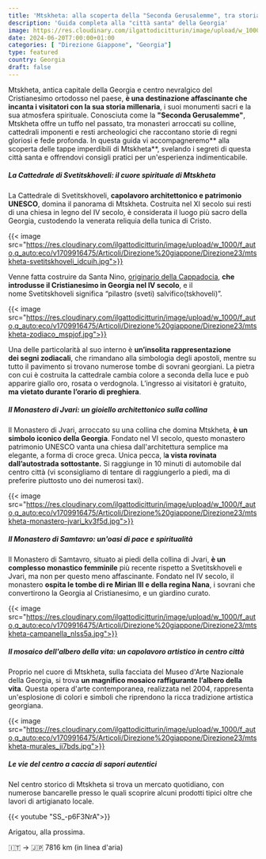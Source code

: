 ```yaml
---
title: 'Mtskheta: alla scoperta della "Seconda Gerusalemme", tra storia, religione e bellezze naturali'
description: 'Guida completa alla "città santa" della Georgia'
image: https://res.cloudinary.com/ilgattodicitturin/image/upload/w_1000/f_auto,q_auto:eco/v1713011125/Articoli/Direzione%20giappone/Direzione23/mtskheta-candele_xkcbdu.jpg
date: 2024-06-20T7:00:00+01:00
categories: [ "Direzione Giappone", "Georgia"]
type: featured  
country: Georgia 
draft: false
---
```


Mtskheta, antica capitale della Georgia e centro nevralgico del Cristianesimo ortodosso nel paese, **è una destinazione affascinante che incanta i visitatori con la sua storia millenaria**, i suoi monumenti sacri e la sua atmosfera spirituale.
Conosciuta come la **"Seconda Gerusalemme"**, Mtskheta offre un tuffo nel passato, tra monasteri arroccati su colline, cattedrali imponenti e resti archeologici che raccontano storie di regni gloriosi e fede profonda.
In questa guida vi accompagneremo** alla scoperta delle tappe imperdibili di Mtskheta**, svelando i segreti di questa città santa e offrendovi consigli pratici per un'esperienza indimenticabile.

##### La Cattedrale di Svetitskhoveli: il cuore spirituale di Mtskheta

La Cattedrale di Svetitskhoveli, **capolavoro architettonico e patrimonio UNESCO**, domina il panorama di Mtskheta. Costruita nel XI secolo sui resti di una chiesa in legno del IV secolo, è considerata il luogo più sacro della Georgia, custodendo la venerata reliquia della tunica di Cristo.

{{< image src="https://res.cloudinary.com/ilgattodicitturin/image/upload/w_1000/f_auto,q_auto:eco/v1709916475/Articoli/Direzione%20giappone/Direzione23/mtskheta-svetitskhoveli_idcuih.jpg">}} 

Venne fatta costruire da Santa Nino, [originario della Cappadocia](/blog/direzione-giappone-11-cappadocia-in-mongolgiera-il-periodo-migliore), **che introdusse il Cristianesimo in Georgia nel IV secolo**, e il nome Svetitskhoveli significa “pilastro (sveti) salvifico(tskhoveli)”.

{{< image src="https://res.cloudinary.com/ilgattodicitturin/image/upload/w_1000/f_auto,q_auto:eco/v1709916475/Articoli/Direzione%20giappone/Direzione23/mtskheta-zodiaco_mspjof.jpg">}} 

Una delle particolarità al suo interno è **un’insolita rappresentazione dei segni zodiacali**, che rimandano alla simbologia degli apostoli, mentre su tutto il pavimento si trovano numerose tombe di sovrani georgiani.
La pietra con cui è costruita la cattedrale cambia colore a seconda della luce e può apparire giallo oro, rosata o verdognola. 
L’ingresso ai visitatori è gratuito, **ma vietato durante l’orario di preghiera**. 

##### Il Monastero di Jvari: un gioiello architettonico sulla collina

Il Monastero di Jvari, arroccato su una collina che domina Mtskheta, **è un simbolo iconico della Georgia**. Fondato nel VI secolo, questo monastero patrimonio UNESCO vanta una chiesa dall'architettura semplice ma elegante, a forma di croce greca. 
Unica pecca, l**a vista rovinata dall’autostrada sottostante.**
Si raggiunge in 10 minuti di automobile dal centro città (vi sconsigliamo di tentare di raggiungerlo a piedi, ma di preferire piuttosto uno dei numerosi taxi). 

{{< image src="https://res.cloudinary.com/ilgattodicitturin/image/upload/w_1000/f_auto,q_auto:eco/v1709916475/Articoli/Direzione%20giappone/Direzione23/mtskheta-monastero-jvari_kv3f5d.jpg">}} 

##### Il Monastero di Samtavro: un'oasi di pace e spiritualità

Il Monastero di Samtavro, situato ai piedi della collina di Jvari, **è un complesso monastico femminile** più recente rispetto a Svetitskhoveli e Jvari, ma non per questo meno affascinante. Fondato nel IV secolo, il monastero **ospita le tombe di re Mirian III e della regina Nana**, i sovrani che convertirono la Georgia al Cristianesimo, e un giardino curato. 

{{< image src="https://res.cloudinary.com/ilgattodicitturin/image/upload/w_1000/f_auto,q_auto:eco/v1709916475/Articoli/Direzione%20giappone/Direzione23/mtskheta-campanella_nlss5a.jpg">}} 

##### Il mosaico dell'albero della vita: un capolavoro artistico in centro città

Proprio nel cuore di Mtskheta, sulla facciata del Museo d'Arte Nazionale della Georgia, si trova **un magnifico mosaico raffigurante l’albero della vita**. Questa opera d'arte contemporanea, realizzata nel 2004, rappresenta un'esplosione di colori e simboli che riprendono la ricca tradizione artistica georgiana.

{{< image src="https://res.cloudinary.com/ilgattodicitturin/image/upload/w_1000/f_auto,q_auto:eco/v1709916475/Articoli/Direzione%20giappone/Direzione23/mtskheta-murales_ji7bds.jpg">}} 

##### Le vie del centro a caccia di sapori autentici 

Nel centro storico di Mtskheta si trova un mercato quotidiano, con numerose bancarelle presso le quali scoprire alcuni prodotti tipici oltre che lavori di artigianato locale. 

{{< youtube "SS_-p6F3NrA">}}

Arigatou, alla prossima.

🇮🇹 → 🇯🇵 7816 km (in linea d'aria)
